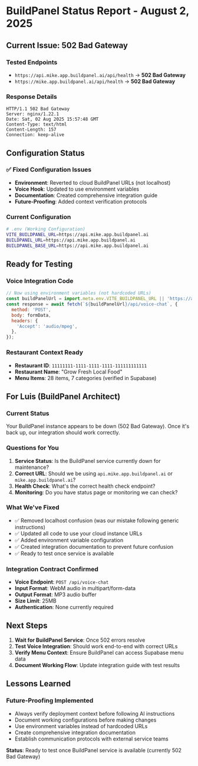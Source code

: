 # BuildPanel Status Report - August 2, 2025

## Current Issue: 502 Bad Gateway

### Tested Endpoints
- `https://api.mike.app.buildpanel.ai/api/health` → **502 Bad Gateway**
- `https://mike.app.buildpanel.ai/api/health` → **502 Bad Gateway**

### Response Details
```
HTTP/1.1 502 Bad Gateway
Server: nginx/1.22.1
Date: Sat, 02 Aug 2025 15:57:48 GMT
Content-Type: text/html
Content-Length: 157
Connection: keep-alive
```

## Configuration Status

### ✅ Fixed Configuration Issues
- **Environment**: Reverted to cloud BuildPanel URLs (not localhost)
- **Voice Hook**: Updated to use environment variables
- **Documentation**: Created comprehensive integration guide
- **Future-Proofing**: Added context verification protocols

### Current Configuration
```bash
# .env (Working Configuration)
VITE_BUILDPANEL_URL=https://api.mike.app.buildpanel.ai
BUILDPANEL_URL=https://api.mike.app.buildpanel.ai
BUILDPANEL_BASE_URL=https://api.mike.app.buildpanel.ai
```

## Ready for Testing

### Voice Integration Code
```javascript
// Now using environment variables (not hardcoded URLs)
const buildPanelUrl = import.meta.env.VITE_BUILDPANEL_URL || 'https://api.mike.app.buildpanel.ai';
const response = await fetch(`${buildPanelUrl}/api/voice-chat`, {
  method: 'POST',
  body: formData,
  headers: {
    'Accept': 'audio/mpeg',
  },
});
```

### Restaurant Context Ready
- **Restaurant ID**: `11111111-1111-1111-1111-111111111111`
- **Restaurant Name**: "Grow Fresh Local Food"
- **Menu Items**: 28 items, 7 categories (verified in Supabase)

## For Luis (BuildPanel Architect)

### Current Status
Your BuildPanel instance appears to be down (502 Bad Gateway). Once it's back up, our integration should work correctly.

### Questions for You
1. **Service Status**: Is the BuildPanel service currently down for maintenance?
2. **Correct URL**: Should we be using `api.mike.app.buildpanel.ai` or `mike.app.buildpanel.ai`?
3. **Health Check**: What's the correct health check endpoint?
4. **Monitoring**: Do you have status page or monitoring we can check?

### What We've Fixed
- ✅ Removed localhost confusion (was our mistake following generic instructions)
- ✅ Updated all code to use your cloud instance URLs
- ✅ Added environment variable configuration
- ✅ Created integration documentation to prevent future confusion
- ✅ Ready to test once service is available

### Integration Contract Confirmed
- **Voice Endpoint**: `POST /api/voice-chat`
- **Input Format**: WebM audio in multipart/form-data
- **Output Format**: MP3 audio buffer
- **Size Limit**: 25MB
- **Authentication**: None currently required

## Next Steps

1. **Wait for BuildPanel Service**: Once 502 errors resolve
2. **Test Voice Integration**: Should work end-to-end with correct URLs
3. **Verify Menu Context**: Ensure BuildPanel can access Supabase menu data
4. **Document Working Flow**: Update integration guide with test results

## Lessons Learned

### Future-Proofing Implemented
- Always verify deployment context before following AI instructions
- Document working configurations before making changes
- Use environment variables instead of hardcoded URLs
- Create comprehensive integration documentation
- Establish communication protocols with external service teams

**Status**: Ready to test once BuildPanel service is available (currently 502 Bad Gateway)
